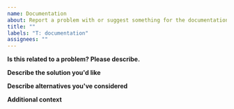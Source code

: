 ```yaml
--- 
name: Documentation 
about: Report a problem with or suggest something for the documentation 
title: "" 
labels: "T: documentation" 
assignees: "" 
--- 
```

 
**Is this related to a problem? Please describe.** 
 
<!-- A clear and concise description of what the problem is. 
e.g. I'm always frustrated when [...] / I wished that [...] --> 
 
**Describe the solution you'd like** 
 
<!-- A clear and concise description of what you want to 
happen or see changed. --> 
 
**Describe alternatives you've considered** 
 
<!-- A clear and concise description of any 
alternative solutions or features you've considered. --> 
 
**Additional context** 
 
<!-- Add any other context or screenshots about the issue 
here. --> 
                                                                                                                                                                                                                                                                                                                                               